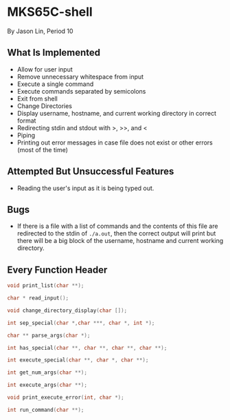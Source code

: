 # MKS65C-shell
By Jason Lin, Period 10
## What Is Implemented
* Allow for user input
* Remove unnecessary whitespace from input
* Execute a single command
* Execute commands separated by semicolons
* Exit from shell
* Change Directories
* Display username, hostname, and current working directory in correct format
* Redirecting stdin and stdout with >, >>, and <
* Piping
* Printing out error messages in case file does not exist or other errors (most of the time)
## Attempted But Unsuccessful Features
* Reading the user's input as it is being typed out.
## Bugs
* If there is a file with a list of commands and the contents of this file are redirected to the stdin of `./a.out`, then the correct output will print but there will be a big block of the username, hostname and current working directory.
## Every Function Header
```C
void print_list(char **);

char * read_input();

void change_directory_display(char []);

int sep_special(char *,char ***, char *, int *);

char ** parse_args(char *);

int has_special(char **, char **, char **, char **);

int execute_special(char **, char *, char **);

int get_num_args(char **);

int execute_args(char **);

void print_execute_error(int, char *);

int run_command(char **);

```

